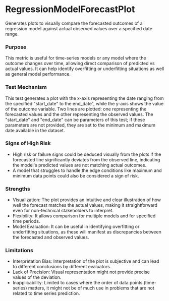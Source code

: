 # RegressionModelForecastPlot

Generates plots to visually compare the forecasted outcomes of a regression model against actual observed values over
a specified date range.

### Purpose

This metric is useful for time-series models or any model where the outcome changes over time, allowing direct
comparison of predicted vs actual values. It can help identify overfitting or underfitting situations as well as
general model performance.

### Test Mechanism

This test generates a plot with the x-axis representing the date ranging from the specified "start_date" to the
end_date", while the y-axis shows the value of the outcome variable. Two lines are plotted: one representing the
forecasted values and the other representing the observed values. The "start_date" and "end_date" can be parameters
of this test; if these parameters are not provided, they are set to the minimum and maximum date available in the
dataset.

### Signs of High Risk

- High risk or failure signs could be deduced visually from the plots if the forecasted line significantly deviates
from the observed line, indicating the model's predicted values are not matching actual outcomes.
- A model that struggles to handle the edge conditions like maximum and minimum data points could also be
considered a sign of risk.

### Strengths

- Visualization: The plot provides an intuitive and clear illustration of how well the forecast matches the actual
values, making it straightforward even for non-technical stakeholders to interpret.
- Flexibility: It allows comparison for multiple models and for specified time periods.
- Model Evaluation: It can be useful in identifying overfitting or underfitting situations, as these will manifest
as discrepancies between the forecasted and observed values.

### Limitations

- Interpretation Bias: Interpretation of the plot is subjective and can lead to different conclusions by different
evaluators.
- Lack of Precision: Visual representation might not provide precise values of the deviation.
- Inapplicability: Limited to cases where the order of data points (time-series) matters, it might not be of much
use in problems that are not related to time series prediction.